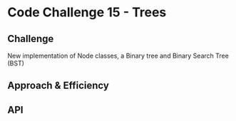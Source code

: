 # Code Challenge 15 - Trees

## Challenge
New implementation of Node classes, a Binary tree and Binary Search Tree (BST)

## Approach & Efficiency
<!-- What approach did you take? Why? What is the Big O space/time for this approach? -->

## API
<!-- Description of each method publicly available in each of your trees -->